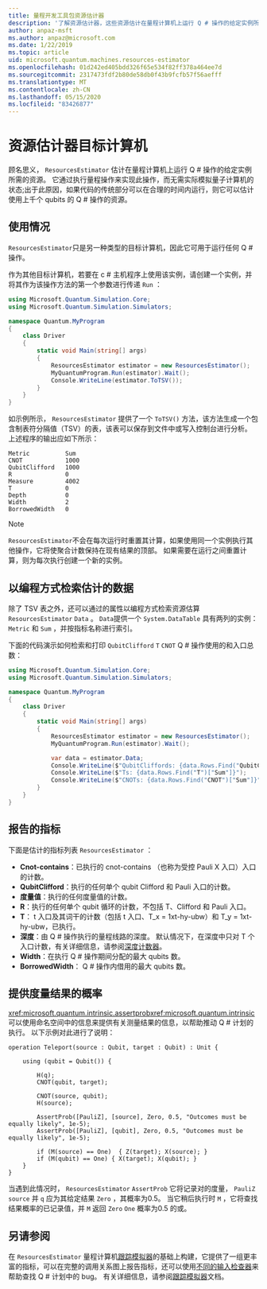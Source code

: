 ```yaml
---
title: 量程开发工具包资源估计器
description: '了解资源估计器，这些资源估计在量程计算机上运行 Q # 操作的给定实例所需的资源。'
author: anpaz-msft
ms.author: anpaz@microsoft.com
ms.date: 1/22/2019
ms.topic: article
uid: microsoft.quantum.machines.resources-estimator
ms.openlocfilehash: 01d242ed405bdd326f65e534f82ff378a464ee7d
ms.sourcegitcommit: 2317473fdf2b80de58db0f43b9fcfb57f56aefff
ms.translationtype: MT
ms.contentlocale: zh-CN
ms.lasthandoff: 05/15/2020
ms.locfileid: "83426877"
---
```

# <a name="the-resources-estimator-target-machine"></a>资源估计器目标计算机

顾名思义， `ResourcesEstimator` 估计在量程计算机上运行 Q # 操作的给定实例所需的资源。
它通过执行量程操作来实现此操作，而无需实际模拟量子计算机的状态;出于此原因，如果代码的传统部分可以在合理的时间内运行，则它可以估计使用上千个 qubits 的 Q # 操作的资源。

## <a name="usage"></a>使用情况

`ResourcesEstimator`只是另一种类型的目标计算机，因此它可用于运行任何 Q # 操作。 

作为其他目标计算机，若要在 c # 主机程序上使用该实例，请创建一个实例，并将其作为该操作方法的第一个参数进行传递 `Run` ：

```csharp
using Microsoft.Quantum.Simulation.Core;
using Microsoft.Quantum.Simulation.Simulators;

namespace Quantum.MyProgram
{
    class Driver
    {
        static void Main(string[] args)
        {
            ResourcesEstimator estimator = new ResourcesEstimator();
            MyQuantumProgram.Run(estimator).Wait();
            Console.WriteLine(estimator.ToTSV());
        }
    }
}
```

如示例所示， `ResourcesEstimator` 提供了一个 `ToTSV()` 方法，该方法生成一个包含制表符分隔值（TSV）的表，该表可以保存到文件中或写入控制台进行分析。 上述程序的输出应如下所示：

```Output
Metric          Sum
CNOT            1000
QubitClifford   1000
R               0
Measure         4002
T               0
Depth           0
Width           2
BorrowedWidth   0
```

> [!NOTE]
> `ResourcesEstimator`不会在每次运行时重置其计算，如果使用同一个实例执行其他操作，它将使聚合计数保持在现有结果的顶部。
> 如果需要在运行之间重置计算，则为每次执行创建一个新的实例。


## <a name="programmatically-retrieving-the-estimated-data"></a>以编程方式检索估计的数据

除了 TSV 表之外，还可以通过的属性以编程方式检索资源估算 `ResourcesEstimator` `Data` 。 `Data`提供一个 `System.DataTable` 具有两列的实例： `Metric` 和 `Sum` ，并按指标名称进行索引。

下面的代码演示如何检索和打印 `QubitClifford` `T` `CNOT` Q # 操作使用的和入口总数：

```csharp
using Microsoft.Quantum.Simulation.Core;
using Microsoft.Quantum.Simulation.Simulators;

namespace Quantum.MyProgram
{
    class Driver
    {
        static void Main(string[] args)
        {
            ResourcesEstimator estimator = new ResourcesEstimator();
            MyQuantumProgram.Run(estimator).Wait();

            var data = estimator.Data;
            Console.WriteLine($"QubitCliffords: {data.Rows.Find("QubitClifford")["Sum"]}");
            Console.WriteLine($"Ts: {data.Rows.Find("T")["Sum"]}");
            Console.WriteLine($"CNOTs: {data.Rows.Find("CNOT")["Sum"]}");
        }
    }
}
```

## <a name="metrics-reported"></a>报告的指标

下面是估计的指标列表 `ResourcesEstimator` ：

* __Cnot-contains__：已执行的 cnot-contains （也称为受控 Pauli X 入口）入口的计数。
* __QubitClifford__：执行的任何单个 qubit Clifford 和 Pauli 入口的计数。
* __度量值__：执行的任何度量值的计数。
* __R__：执行的任何单个 qubit 循环的计数，不包括 T、Clifford 和 Pauli 入口。
* __T__： t 入口及其词干的计数（包括 t 入口、T_x = 1xt-hy-ubw）和 T_y = 1xt-hy-ubw，已执行。
* __深度__：由 Q # 操作执行的量程线路的深度。 默认情况下，在深度中只对 T 个入口计数，有关详细信息，请参阅[深度计数器](xref:microsoft.quantum.machines.qc-trace-simulator.depth-counter)。
* __Width__：在执行 Q # 操作期间分配的最大 qubits 数。
* __BorrowedWidth__： Q # 操作内借用的最大 qubits 数。


## <a name="providing-the-probability-of-measurement-outcomes"></a>提供度量结果的概率

<xref:microsoft.quantum.intrinsic.assertprob><xref:microsoft.quantum.intrinsic>可以使用命名空间中的信息来提供有关测量结果的信息，以帮助推动 Q # 计划的执行。 以下示例对此进行了说明：

```qsharp
operation Teleport(source : Qubit, target : Qubit) : Unit {

    using (qubit = Qubit()) {

        H(q);
        CNOT(qubit, target);

        CNOT(source, qubit);
        H(source);

        AssertProb([PauliZ], [source], Zero, 0.5, "Outcomes must be equally likely", 1e-5);
        AssertProb([PauliZ], [qubit], Zero, 0.5, "Outcomes must be equally likely", 1e-5);

        if (M(source) == One)  { Z(target); X(source); }
        if (M(qubit) == One) { X(target); X(qubit); }
    }
}
```

当遇到此情况时， `ResourcesEstimator` `AssertProb` 它将记录对的度量， `PauliZ` `source` 并 `q` 应为其给定结果 `Zero` ，其概率为0.5。 当它稍后执行时 `M` ，它将查找结果概率的已记录值，并 `M` 返回 `Zero` `One` 概率为0.5 的或。


## <a name="see-also"></a>另请参阅

在 `ResourcesEstimator` 量程计算机[跟踪模拟器](xref:microsoft.quantum.machines.qc-trace-simulator.intro)的基础上构建，它提供了一组更丰富的指标，可以在完整的调用关系图上报告指标，还可以使用[不同的输入检查器](xref:microsoft.quantum.machines.qc-trace-simulator.distinct-inputs)来帮助查找 Q # 计划中的 bug。 有关详细信息，请参阅[跟踪模拟器](xref:microsoft.quantum.machines.qc-trace-simulator.intro)文档。

